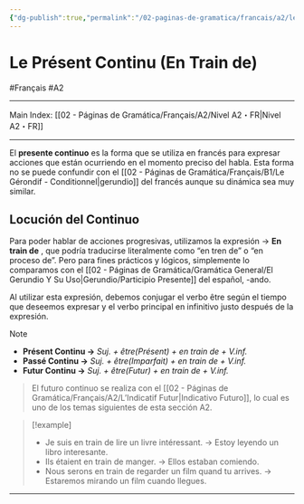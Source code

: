 ```yaml
---
{"dg-publish":true,"permalink":"/02-paginas-de-gramatica/francais/a2/le-present-continu-en-train-de/"}
---
```


# Le Présent Continu (En Train de)
#Français #A2
___
Main Index: [[02 - Páginas de Gramática/Français/A2/Nivel A2・FR\|Nivel A2・FR]]
___
El **presente continuo** es la forma que se utiliza en francés para expresar acciones que están ocurriendo en el momento preciso del habla. Esta forma no se puede confundir con el [[02 - Páginas de Gramática/Français/B1/Le Gérondif - Conditionnel\|gerundio]] del francés aunque su dinámica sea muy similar.
## Locución del Continuo
Para poder hablar de acciones progresivas, utilizamos la expresión → **En train de** , que podría traducirse literalmente como “en tren de” o “en proceso de”. Pero para fines prácticos y lógicos, simplemente lo comparamos con el [[02 - Páginas de Gramática/Gramática General/El Gerundio Y Su Uso\|Gerundio/Participio Presente]] del español, -ando.

Al utilizar esta expresión, debemos conjugar el verbo être según el tiempo que deseemos expresar y el verbo principal en infinitivo justo después de la expresión.


> [!NOTE] 
> - **Présent Continu →** _Suj. + être(Présent) + en train de + V.inf._
> - **Passé Continu →** _Suj. + être(Imparfait) + en train de + V.inf._
> - **Futur Continu →** _Suj. + être(Futur) + en train de + V.inf._

>El futuro continuo se realiza con el [[02 - Páginas de Gramática/Français/A2/L’Indicatif Futur\|Indicativo Futuro]], lo cual es uno de los temas siguientes de esta sección A2.

> [!example] 
> - Je suis en train de lire un livre intéressant. → Estoy leyendo un libro interesante.
> - Ils étaient en train de manger. → Ellos estaban comiendo.
> - Nous serons en train de regarder un film quand tu arrives. → Estaremos mirando un film cuando llegues.


___